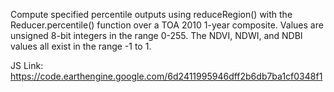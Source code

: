 Compute specified percentile outputs using reduceRegion() with the Reducer.percentile() function over a TOA 2010 1-year composite. Values are unsigned 8-bit integers in the range 0-255. The NDVI, NDWI, and NDBI values all exist in the range -1 to 1. 

JS Link: https://code.earthengine.google.com/6d2411995946dff2b6db7ba1cf0348f1
